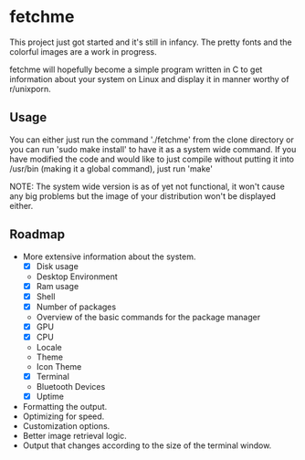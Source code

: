 # fetchme
This project just got started and it's still in infancy. The pretty fonts and the colorful images are a work in progress.

fetchme will hopefully become a simple program written in C to get information about your system on Linux and display it in manner worthy of r/unixporn. 

## Usage
You can either just run the command './fetchme' from the clone directory or you can run 'sudo make install' to have it as a system wide command.
If you have modified the code and would like to just compile without putting it into /usr/bin (making it a global command), just run 'make'

NOTE: The system wide version is as of yet not functional, it won't cause any big problems but the image of your distribution won't be displayed either.

## Roadmap
- More extensive information about the system.
    - [x] Disk usage 
    - Desktop Environment
    - [x] Ram usage
    - [x] Shell
    - [x] Number of packages
    - Overview of the basic commands for the package manager
    - [x] GPU
    - [x] CPU
    - Locale
    - Theme
    - Icon Theme
    - [x] Terminal
    - Bluetooth Devices
    - [x] Uptime
- Formatting the output.
- Optimizing for speed.
- Customization options.
- Better image retrieval logic.
- Output that changes according to the size of the terminal window.
